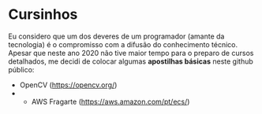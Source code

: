 # Cursinhos

Eu considero que um dos deveres de um programador (amante da tecnologia) é o compromisso com a difusão do conhecimento técnico.
Apesar que neste ano 2020 não tive maior tempo para o preparo de cursos detalhados, me decidi de colocar algumas **apostilhas básicas** neste github público:

+ OpenCV (https://opencv.org/)
+ + AWS Fragarte (https://aws.amazon.com/pt/ecs/)
